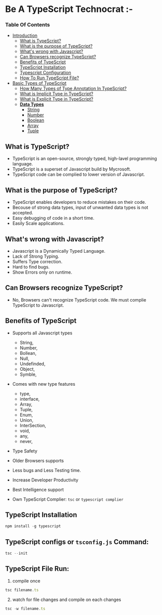 # Be A TypeScript Technocrat :-

 ### Table Of Contents

- [Introduction]()
  - [What is TypeScript?](#what-is-typescript)
  - [What is the purpose of TypeScript?](#what-is-the-purpose-of-typescript)
  - [What's wrong with Javascript?](#whats-wrong-with-javascript)
  - [Can Browsers recognize TypeScript?](#can-browsers-recognize-typescript)
  - [Benefits of TypeScript](#benefits-of-typescript)
  - [TypeScript Installation](#typescript-installation)
  - [Typescript Configuration](#typescript-configs-or-tsconfig.js-command)
  - [How To Run TypeScript File?](#typescript-file-run)
- [Basic Types of TypeScript](./module01/basicTypes.md#basic-types-of-typescript)
  - [How Many Types of Type Annotation In TypeScript?](./module01/basicTypes.md#how-many-types-of-type-annotation-in-typescript)
  - [What is Implicit Type in TypeScript?](./module01/basicTypes.md#what-is-implicit-type-in-typescript)
  - [What is Explicit Type in TypeScript?](./module01/basicTypes.md#what-is-explicit-type-in-typescript)
  -  **[Data Types](./module01/basicTypes.md#data-types-)**
        - [String](./module01/basicTypes.md#string-we-can-explecitly-define-a-variable-as-string) 
        - [Number](./module01/basicTypes.md#number-we-can-explecitly-define-variables-as-number) 
        - [Boolean](./module01/basicTypes.md#boolean-we-can-explecitly-define-variables-as-boolean) 
        - [Array](./module01/basicTypes.md#array-we-can-explecitly-define-variables-as-array-in-typescript) 
        - [Tuple](./module01/basicTypes.md#tuple-we-can-explecitly-define-variables-and-declear-the-number-of-elements-and-its-types-using-tuple)

## What is TypeScript?

- TypeScript is an open-source, strongly typed, high-lavel programming language.
- TypeScript is a superset of Javascript build by Mycrosoft.
- TypeScript code can be complied to lower version of Javascript.

## What is the purpose of TypeScript?

- TypeScript enables developers to reduce mistakes on their code.
- Becouse of strong data types, input of unwanted data types is not accepted.
- Easy debugging of code in a short time.
- Easily Scale applications.

## What's wrong with Javascript?

- Javascript is a Dynamically Typed Language.
- Lack of Strong Typing.
- Suffers Type correction.
- Hard to find bugs.
- Show Errors only on runtime.

## Can Browsers recognize TypeScript?

- No, Browsers can't recognize TypeScript code. We must complie TypeScript to
  Javascript.

## Benefits of TypeScript

- Supports all Javascript types

  - String,
  - Number,
  - Bollean,
  - Null,
  - Undefinded,
  - Object,
  - Symble,

- Comes with new type features
  - type,
  - interface,
  - Array,
  - Tuple,
  - Enum,
  - Union,
  - InterSection,
  - void,
  - any,
  - never,
- Type Safety
- Older Browsers supports
- Less bugs and Less Testing time.
- Increase Developer Productivity
- Best Intelligence support
- Own TypeScript Complier: `tsc` or `typescript complier`

## TypeScript Installation

```ts
npm install -g typescript
```

## TypeScript configs or `tsconfig.js` Command:

```ts
tsc --init
```

## TypeScript File Run:

1. compile once

```ts
tsc filename.ts
```

2. watch for file changes and compile on each changes

```ts
tsc -w filename.ts
```
